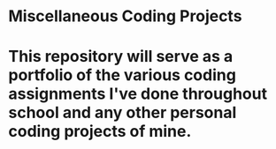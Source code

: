 # Miscellaneous Coding Projects

# This repository will serve as a portfolio of the various coding assignments I've done throughout school and any other personal coding projects of mine.
